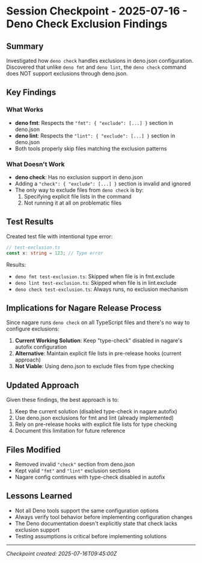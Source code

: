# Session Checkpoint - 2025-07-16 - Deno Check Exclusion Findings

## Summary

Investigated how `deno check` handles exclusions in deno.json configuration.
Discovered that unlike `deno fmt` and `deno lint`, the `deno check` command does
NOT support exclusions through deno.json.

## Key Findings

### What Works

- **deno fmt**: Respects the `"fmt": { "exclude": [...] }` section in deno.json
- **deno lint**: Respects the `"lint": { "exclude": [...] }` section in
  deno.json
- Both tools properly skip files matching the exclusion patterns

### What Doesn't Work

- **deno check**: Has no exclusion support in deno.json
- Adding a `"check": { "exclude": [...] }` section is invalid and ignored
- The only way to exclude files from `deno check` is by:
  1. Specifying explicit file lists in the command
  2. Not running it at all on problematic files

## Test Results

Created test file with intentional type error:

```typescript
// test-exclusion.ts
const x: string = 123; // Type error
```

Results:

- `deno fmt test-exclusion.ts`: Skipped when file is in fmt.exclude
- `deno lint test-exclusion.ts`: Skipped when file is in lint.exclude
- `deno check test-exclusion.ts`: Always runs, no exclusion mechanism

## Implications for Nagare Release Process

Since nagare runs `deno check` on all TypeScript files and there's no way to
configure exclusions:

1. **Current Working Solution**: Keep "type-check" disabled in nagare's autofix
   configuration
2. **Alternative**: Maintain explicit file lists in pre-release hooks (current
   approach)
3. **Not Viable**: Using deno.json to exclude files from type checking

## Updated Approach

Given these findings, the best approach is to:

1. Keep the current solution (disabled type-check in nagare autofix)
2. Use deno.json exclusions for fmt and lint (already implemented)
3. Rely on pre-release hooks with explicit file lists for type checking
4. Document this limitation for future reference

## Files Modified

- Removed invalid `"check"` section from deno.json
- Kept valid `"fmt"` and `"lint"` exclusion sections
- Nagare config continues with type-check disabled in autofix

## Lessons Learned

- Not all Deno tools support the same configuration options
- Always verify tool behavior before implementing configuration changes
- The Deno documentation doesn't explicitly state that check lacks exclusion
  support
- Testing assumptions is critical before implementing solutions

---

_Checkpoint created: 2025-07-16T09:45:00Z_
